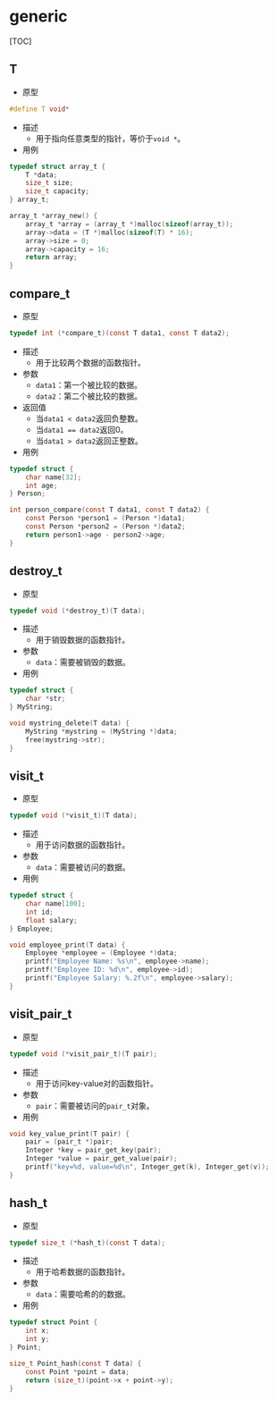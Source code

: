 # generic

[TOC]



## T

- 原型

```c
#define T void*
```

- 描述
    - 用于指向任意类型的指针，等价于`void *`。
- 用例

```c
typedef struct array_t {
    T *data;
    size_t size;
    size_t capacity;
} array_t;

array_t *array_new() {
    array_t *array = (array_t *)malloc(sizeof(array_t));
    array->data = (T *)malloc(sizeof(T) * 16);
    array->size = 0;
    array->capacity = 16;
    return array;
}
```



## compare_t

- 原型

```c
typedef int (*compare_t)(const T data1, const T data2);
```

- 描述
    - 用于比较两个数据的函数指针。
- 参数
    - `data1`：第一个被比较的数据。
    - `data2`：第二个被比较的数据。
- 返回值
    - 当`data1 < data2`返回负整数。
    - 当`data1 == data2`返回0。
    - 当`data1 > data2`返回正整数。
- 用例

```c
typedef struct {
    char name[32];
    int age;
} Person;

int person_compare(const T data1, const T data2) {
    const Person *person1 = (Person *)data1;
    const Person *person2 = (Person *)data2;
    return person1->age - person2->age;
}
```



## destroy_t

- 原型

```c
typedef void (*destroy_t)(T data);
```

- 描述
    - 用于销毁数据的函数指针。
- 参数
    - `data`：需要被销毁的数据。
- 用例

```c
typedef struct {
    char *str;
} MyString;

void mystring_delete(T data) {
    MyString *mystring = (MyString *)data;
    free(mystring->str);
}
```



## visit_t

- 原型

```c
typedef void (*visit_t)(T data);
```

- 描述
    - 用于访问数据的函数指针。
- 参数
    - `data`：需要被访问的数据。
- 用例

```c
typedef struct {
    char name[100];
    int id;
    float salary;
} Employee;

void employee_print(T data) {
    Employee *employee = (Employee *)data;
    printf("Employee Name: %s\n", employee->name);
    printf("Employee ID: %d\n", employee->id);
    printf("Employee Salary: %.2f\n", employee->salary);
}
```



## visit_pair_t

- 原型

```c
typedef void (*visit_pair_t)(T pair);
```

- 描述
    - 用于访问key-value对的函数指针。
- 参数
    - `pair`：需要被访问的`pair_t`对象。
- 用例

```c
void key_value_print(T pair) {
    pair = (pair_t *)pair;
    Integer *key = pair_get_key(pair);
    Integer *value = pair_get_value(pair);
	printf("key=%d, value=%d\n", Integer_get(k), Integer_get(v));
}
```



## hash_t

- 原型

```c
typedef size_t (*hash_t)(const T data);
```

- 描述
    - 用于哈希数据的函数指针。
- 参数
    - `data`：需要哈希的的数据。
- 用例

```c
typedef struct Point {
    int x;
    int y;
} Point;

size_t Point_hash(const T data) {
    const Point *point = data;
    return (size_t)(point->x + point->y);
}
```

